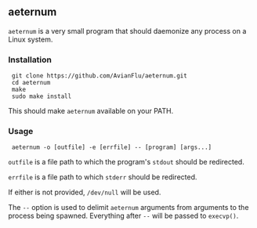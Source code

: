 ## aeternum

`aeternum` is a very small program that should daemonize any process on a Linux
system.  

### Installation

     git clone https://github.com/AvianFlu/aeternum.git
     cd aeternum
     make
     sudo make install

This should make `aeternum` available on your PATH.

### Usage

     aeternum -o [outfile] -e [errfile] -- [program] [args...]

`outfile` is a file path to which the program's `stdout` should be redirected.

`errfile` is a file path to which `stderr` should be redirected.

If either is not provided, `/dev/null` will be used.

The `--` option is used to delimit `aeternum` arguments from arguments to the
process being spawned.  Everything after `--` will be passed to `execvp()`.
